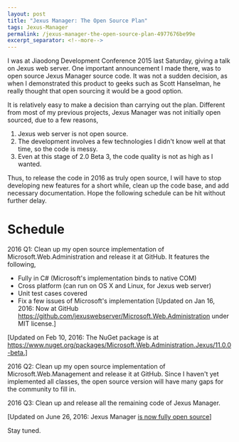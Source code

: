 ```yaml
---
layout: post
title: "Jexus Manager: The Open Source Plan"
tags: Jexus-Manager
permalink: /jexus-manager-the-open-source-plan-4977676be99e
excerpt_separator: <!--more-->
---
```

I was at Jiaodong Development Conference 2015 last Saturday, giving a talk on Jexus web server. One important announcement I made there, was to open source Jexus Manager source code. It was not a sudden decision, as when I demonstrated this product to geeks such as Scott Hanselman, he really thought that open sourcing it would be a good option.
<!--more-->

It is relatively easy to make a decision than carrying out the plan. Different from most of my previous projects, Jexus Manager was not initially open sourced, due to a few reasons,

1. Jexus web server is not open source.
1. The development involves a few technologies I didn't know well at that time, so the code is messy.
1. Even at this stage of 2.0 Beta 3, the code quality is not as high as I wanted.

Thus, to release the code in 2016 as truly open source, I will have to stop developing new features for a short while, clean up the code base, and add necessary documentation. Hope the following schedule can be hit without further delay.

# Schedule

2016 Q1: Clean up my open source implementation of Microsoft.Web.Administration and release it at GitHub. It features the following,

* Fully in C# (Microsoft's implementation binds to native COM)
* Cross platform (can run on OS X and Linux, for Jexus web server)
* Unit test cases covered
* Fix a few issues of Microsoft's implementation
[Updated on Jan 16, 2016: Now at GitHub https://github.com/jexuswebserver/Microsoft.Web.Administration under MIT license.]

[Updated on Feb 10, 2016: The NuGet package is at https://www.nuget.org/packages/Microsoft.Web.Administration.Jexus/11.0.0-beta.]

2016 Q2: Clean up my open source implementation of Microsoft.Web.Management and release it at GitHub. Since I haven't yet implemented all classes, the open source version will have many gaps for the community to fill in.

2016 Q3: Clean up and release all the remaining code of Jexus Manager.

[Updated on June 26, 2016: Jexus Manager [is now fully open source](jexus-manager-is-now-open-source-a48fef80a6e7)]

Stay tuned.